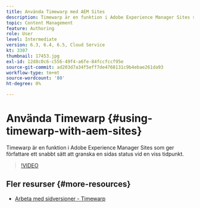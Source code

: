 ```yaml
---
title: Använda Timewarp med AEM Sites
description: Timewarp är en funktion i Adobe Experience Manager Sites som ger författare ett snabbt sätt att granska en sidas status vid en viss tidpunkt.
topic: Content Management
feature: Authoring
role: User
level: Intermediate
version: 6.3, 6.4, 6.5, Cloud Service
kt: 3307
thumbnail: 17453.jpg
exl-id: 12d8c0c6-c556-49f4-a6fe-84fccfccf95e
source-git-commit: ad203d7a34f5eff7de4768131c9b4ebae261da93
workflow-type: tm+mt
source-wordcount: '80'
ht-degree: 0%

---
```


# Använda Timewarp {#using-timewarp-with-aem-sites}

Timewarp är en funktion i Adobe Experience Manager Sites som ger författare ett snabbt sätt att granska en sidas status vid en viss tidpunkt.

>[!VIDEO](https://video.tv.adobe.com/v/17453/?quality=12&learn=on)

## Fler resurser {#more-resources}

* [Arbeta med sidversioner - Timewarp](https://experienceleague.adobe.com/docs/experience-manager-cloud-service/sites/authoring/features/page-versions.html)
